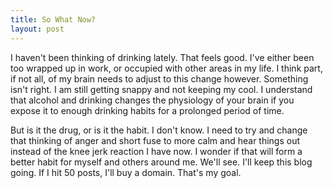```yaml
---
title: So What Now?
layout: post
---
```

I haven't been thinking of drinking lately. That feels good. I've either been too wrapped up in work, or occupied with other areas in my life. I think part, if not all, of my brain needs to adjust to this change however. Something isn't right. I am still getting snappy and not keeping my cool. I understand that alcohol and drinking changes the physiology of your brain if you expose it to enough drinking habits for a prolonged period of time.

But is it the drug, or is it the habit. I don't know. I need to try and change that thinking of anger and short fuse to more calm and hear things out instead of the knee jerk reaction I have now. I wonder if that will form a better habit for myself and others around me. We'll see. I'll keep this blog going. If I hit 50 posts, I'll buy a domain. That's my goal.